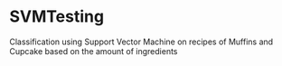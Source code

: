 # SVMTesting
Classification using Support Vector Machine on recipes of Muffins and Cupcake based on the amount of ingredients
